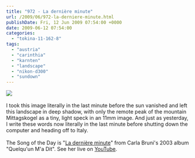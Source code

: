 ```yaml
---
title: "972 - La dernière minute"
url: /2009/06/972-la-derniere-minute.html
publishDate: Fri, 12 Jun 2009 07:54:00 +0000
date: 2009-06-12 07:54:00
categories: 
  - "tokina-11-162-8"
tags: 
  - "austria"
  - "carinthia"
  - "karnten"
  - "landscape"
  - "nikon-d300"
  - "sundown"
---
```

<a href="https://d25zfm9zpd7gm5.cloudfront.net/1200x1200/2009/20090611_200836_ps.jpg" target="_blank"><img src="https://d25zfm9zpd7gm5.cloudfront.net/0600x0600/2009/20090611_200836_ps.jpg"/></a><br/><br/> I took this image literally in the last minute before the sun vanished and left this landscape in deep shadow, with only the remote peak of the mountain Mittagskogel as a tiny, light speck in an 11mm image. And just as yesterday, I write these words now literally in the last minute before shutting down the computer and heading off to Italy.<br/><br/>The Song of the Day is "<a href="http://www.lyricsmania.com/lyrics/carla_bruni_lyrics_65/quelquun_ma_dit_lyrics_303/la_derniere_minute_lyrics_3522.html" target="_blank">La dernière minute</a>" from Carla Bruni's 2003 album "Quelqu'un M'a Dit". See her live on <a href="http://www.youtube.com/watch?v=wrJN_sCzrDE" target="_blank">YouTube</a>.
